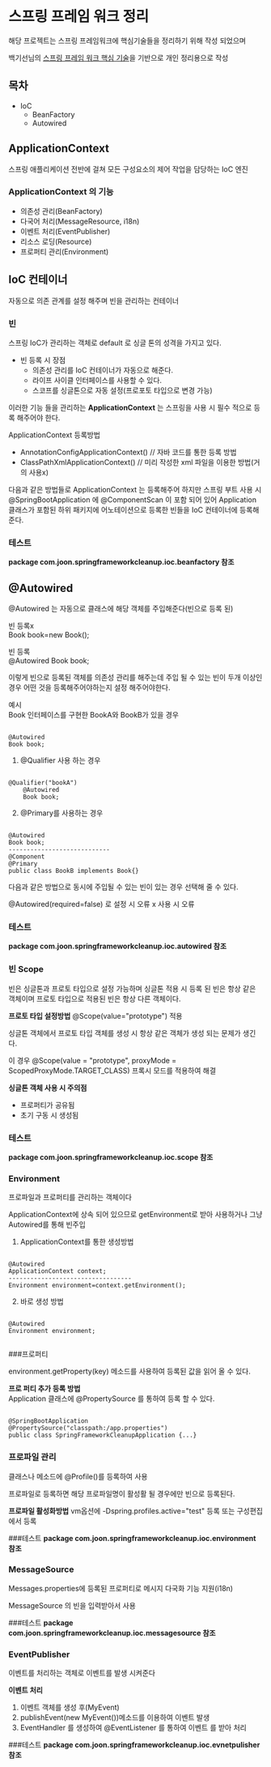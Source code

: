 # 스프링 프레임 워크 정리

해당 프로젝트는 스프링 프레임워크에 핵심기술들을 정리하기 위해 작성 되었으며 

백기선님의 [스프링 프레임 워크 핵심 기술]( https://www.inflearn.com/course/spring-framework_core/dashboard )을 기반으로 개인 정리용으로 작성

## 목차
+ IoC
  + BeanFactory
  + Autowired

## ApplicationContext 
스프링 애플리케이션 전반에 걸쳐 모든 구성요소의 제어 작업을 담당하는 IoC 엔진

### ApplicationContext 의 기능
+ 의존성 관리(BeanFactory)
+ 다국어 처리(MessageResource,  i18n)
+ 이벤트 처리(EventPublisher)
+ 리소스 로딩(Resource)
+ 프로퍼티 관리(Environment)


## IoC 컨테이너
자동으로 의존 관계를 설정 해주며 빈을 관리하는 컨테이너

### 빈
스프링 IoC가 관리하는 객체로 default 로 싱글 톤의 성격을 가지고 있다.

+ 빈 등록 시 장점
  +  의존성 관리를 IoC 컨테이너가 자동으로 해준다.
  +  라이프 사이클 인터페이스를 사용할 수 있다.
  +  스코프를 싱글톤으로 자동 설정(프로포토 타입으로 변경 가능)
    


이러한 기능 들을 관리하는  __ApplicationContext__ 는 스프링을 사용 시 필수 적으로 등록 해주어야 한다.

ApplicationContext 등록방법
+ AnnotationConfigApplicationContext() // 자바 코드를 통한 등록 방법
+ ClassPathXmlApplicationContext() // 미리 작성한 xml 파일을 이용한 방법(거의 사용x)

다음과 같은 방법들로 ApplicationContext 는 등록해주어 하지만 스프링 부트 사용 시 @SpringBootApplication 에
@ComponentScan 이 포함 되어 있어 Application 클래스가 포함된 하위 패키지에 어노테이션으로 등록한 빈들을 IoC 컨테이너에 등록해준다.

###  테스트
__package com.joon.springframeworkcleanup.ioc.beanfactory 참조__

## @Autowired
@Autowired 는 자동으로 클래스에 해당 객체를 주입해준다(빈으로 등록 된)


빈 등록x <br>
Book book=new Book();

빈 등록 <br>
@Autowired
Book book;

이렇게 빈으로 등록된 객체를 의존성 관리를 해주는데  주입 될 수 있는 빈이 두개 이상인 경우 
어떤 것을 등록해주어야하는지 설정 해주어야한다.

예시<br>
Book 인터페이스를 구현한 BookA와 BookB가 있을 경우<br>
<pre><code>
@Autowired
Book book;
</code></pre>


1. @Qualifier 사용 하는 경우
<pre><code>
@Qualifier("bookA")
    @Autowired
    Book book;
</code></pre>
2. @Primary를 사용하는 경우
<pre><code>
@Autowired
Book book;
----------------------------
@Component
@Primary
public class BookB implements Book{}
</code></pre>

다음과 같은 방법으로 동시에 주입될 수 있는 빈이 있는 경우 선택해 줄 수 있다.


@Autowired(required=false) 로 설정 시 오류 x 사용 시 오류
### 테스트
__package com.joon.springframeworkcleanup.ioc.autowired 참조__


### 빈 Scope

빈은 싱글톤과 프로토 타입으로 설정 가능하며 싱글톤 적용 시 등록 된 빈은 항상 같은 객체이며
프로토 타입으로 적용된 빈은 항상 다른 객체이다.

**프로토 타입 설정방법**
@Scope(value="prototype") 적용


싱글톤 객체에서 프로토 타입 객체를 생성 시 항상 같은 객체가 생성 되는 문제가 생긴다.

이 경우  @Scope(value = "prototype", proxyMode = ScopedProxyMode.TARGET_CLASS)
프록시 모드를 적용하여 해결

**싱글톤 객체 사용 시 주의점**
+ 프로퍼티가 공유됨
+ 초기 구동 시 생성됨

### 테스트
__package com.joon.springframeworkcleanup.ioc.scope 참조__



### Environment
프로파일과 프로퍼티를 관리하는 객체이다

ApplicationContext에 상속 되어 있으므로 getEnvironment로 받아 사용하거나
그냥 Autowired를 통해 빈주입

1. ApplicationContext를 통한 생성방법
<pre><code>
@Autowired
ApplicationContext context;
----------------------------------
Environment environment=context.getEnvironment();
</code></pre>
2. 바로 생성 방법
<pre><code>
@Autowired
Environment environment;

</code></pre>

###프로퍼티 

environment.getProperty(key) 메소드를 사용하여 등록된 값을 읽어 올 수 있다.

**프로 퍼티 추가 등록 방법** <br>
Application 클래스에 @PropertySource 를 통하여 등록 할 수 있다.
<pre><code>
@SpringBootApplication
@PropertySource("classpath:/app.properties")
public class SpringFrameworkCleanupApplication {...}
</code></pre>


### 프로파일 관리 

클래스나 메소드에 @Profile()를 등록하여 사용

프로파일로 등록하면 해당 프로파일명이 활성활 될 경우에만 빈으로 등록된다.

**프로파일 활성화방법**
vm옵션에 -Dspring.profiles.active="test" 등록
또는 구성편집에서 등록


###테스트
__package com.joon.springframeworkcleanup.ioc.environment 참조__


### MessageSource
Messages.properties에 등록된 프로퍼티로 메시지 다국화 기능 지원(i18n)

MessageSource 의 빈을 입력받아서 사용

###테스트
__package com.joon.springframeworkcleanup.ioc.messagesource 참조__


### EventPublisher
이벤트를 처리하는 객체로 
이벤트를 발생 시켜준다

**이벤트 처리**  
1. 이벤트 객체를 생성 후(MyEvent)
2. publishEvent(new MyEvent())메소드를 이용하여 이벤트 발생
3. EventHandler 를 생성하여 @EventListener 를 통하여 이벤트 를 받아 처리

###테스트
__package com.joon.springframeworkcleanup.ioc.evnetpulisher 참조__